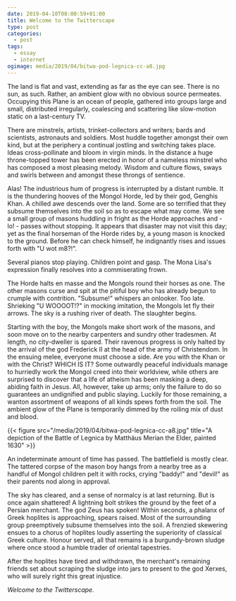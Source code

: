 ```yaml
---
date: 2019-04-10T08:00:59+01:00
title: Welcome to the Twitterscape
type: post
categories:
  - post 
tags:
  - essay
  - internet
ogimage: media/2019/04/bitwa-pod-legnica-cc-a8.jpg
---
```


The land is flat and vast, extending as far as the eye can see. There is no sun, as such. Rather, an ambient glow with no obvious source permeates. Occupying this Plane is an ocean of people, gathered into groups large and small, distributed irregularly, coalescing and scattering like slow-motion static on a last-century TV.

There are minstrels, artists, trinket-collectors and writers; bards and scientists, astronauts and soldiers. Most huddle together amongst their own kind, but at the periphery a continual jostling and switching takes place. Ideas cross-pollinate and bloom in virgin minds. In the distance a huge throne-topped tower has been erected in honor of a nameless minstrel who has composed a most pleasing melody. Wisdom and culture flows, sways and swirls between and amongst these throngs of sentience.

Alas! The industrious hum of progress is interrupted by a distant rumble. It is the thundering hooves of the Mongol Horde, led by their god, Genghis Khan. A chilled awe descends over the land. Some are so terrified that they subsume themselves into the soil so as to escape what may come. We see a small group of masons huddling in fright as the Horde approaches and - lo! - passes without stopping. It appears that disaster may not visit this day; yet as the final horseman of the Horde rides by, a young mason is knocked to the ground. Before he can check himself, he indignantly rises and issues forth with "U wot m8?!". 

Several pianos stop playing. Children point and gasp. The Mona Lisa's expression finally resolves into a commiserating frown.

The Horde halts en masse and the Mongols round their horses as one. The other masons curse and spit at the pitiful boy who has already begun to crumple with contrition. "Subsume!" whispers an onlooker. Too late. Shrieking "U WOOOOT!?" in mocking imitation, the Mongols let fly their arrows. The sky is a rushing river of death. The slaughter begins. 

Starting with the boy, the Mongols make short work of the masons, and soon move on to the nearby carpenters and sundry other tradesmen. At length, no city-dweller is spared. Their ravenous progress is only halted by the arrival of the god Frederick II at the head of the army of Christendom. In the ensuing melee, everyone must choose a side. Are you with the Khan or with the Christ? WHICH IS IT? Some outwardly peaceful individuals manage to hurriedly work the Mongol creed into their worldview, while others are surprised to discover that a life of atheism has been masking a deep, abiding faith in Jesus. All, however, take up arms; only the failure to do so guarantees an undignified and public slaying. Luckily for those remaining, a wanton assortment of weapons of all kinds spews forth from the soil. The ambient glow of the Plane is temporarily dimmed by the roiling mix of dust and blood.

{{< figure src="/media/2019/04/bitwa-pod-legnica-cc-a8.jpg" title="A depiction of the Battle of Legnica by Matthäus Merian the Elder, painted 1630" >}}

An indeterminate amount of time has passed. The battlefield is mostly clear. The tattered corpse of the mason boy hangs from a nearby tree as a handful of Mongol children pelt it with rocks, crying "baddy!" and "devil!" as their parents nod along in approval.

The sky has cleared, and a sense of normalcy is at last returning. But is once again shattered! A lightning bolt strikes the ground by the feet of a Persian merchant. The god Zeus has spoken! Within seconds, a phalanx of Greek hoplites is approaching, spears raised. Most of the surrounding group preemptively subsume themselves into the soil. A frenzied skewering ensues to a chorus of hoplites loudly asserting the superiority of classical Greek culture. Honour served, all that remains is a burgundy-brown sludge where once stood a humble trader of oriental tapestries. 

After the hoplites have tired and withdrawn, the merchant's remaining friends set about scraping the sludge into jars to present to the god Xerxes, who will surely right this great injustice.

*Welcome to the Twitterscape.*
